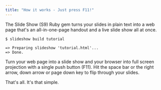 ```yaml
---
title: "How it works - Just press F11!"
---
```


The Slide Show (S9) Ruby gem turns your slides in plain text into a web page
that's an all-in-one-page handout and a live slide show all at once.

```
$ slideshow build tutorial

=> Preparing slideshow 'tutorial.html'...
=> Done.
```

Turn your web page into a slide show and your browser into full screen projection
with a single push button (F11).  Hit the space bar or the right arrow, down arrow
or page down key to flip through your slides.

That's all. It's that simple.
